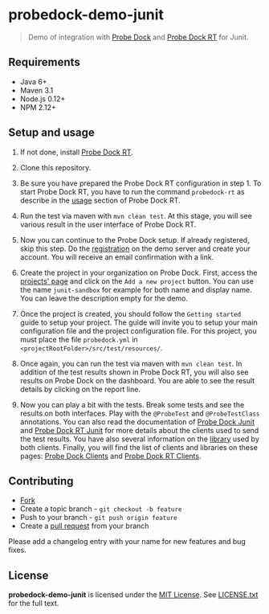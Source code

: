 # probedock-demo-junit

> Demo of integration with [Probe Dock](https://github.com/probedock/probedock) and [Probe Dock RT](https://github.com/probedock/probedock-rt) for Junit.

## Requirements

* Java 6+
* Maven 3.1
* Node.js 0.12+
* NPM 2.12+

## Setup and usage

1. If not done, install [Probe Dock RT](https://github.com/probedock/probedock-rt#installation).

2. Clone this repository.

3. Be sure you have prepared the Probe Dock RT configuration in step 1. To start Probe Dock RT, you have to run the command `probedock-rt` as describe in the [usage](https://github.com/probedock/probedock-rt#installation#usage) section of Probe Dock RT.

4. Run the test via maven with `mvn clean test`. At this stage, you will see various result in the user interface of Probe Dock RT.

5. Now you can continue to the Probe Dock setup.  If already registered, skip this step. Do the [registration](http://) on the demo server and create your account. You will receive an email confirmation with a link. 

6. Create the project in your organization on Probe Dock. First, access the [projects' page](https://demo.probedock.io/prevolescompany/projects) and click on the `Add a new project` button. You can use the name `junit-sandbox` for example for both name and display name. You can leave the description empty for the demo.

7. Once the project is created, you should follow the `Getting started` guide to setup your project. The guide will invite you to setup your main configuration file and the project configuration file. For this project, you must place the file `probedock.yml` in `<projectRootFolder>/src/test/resources/`. 

8. Once again, you can run the test via maven with `mvn clean test`. In addition of the test results shown in Probe Dock RT, you will also see results on Probe Dock on the dashboard. You are able to see the result details by clicking on the report line. 

9. Now you can play a bit with the tests. Break some tests and see the results on both interfaces. Play with the `@ProbeTest` and `@ProbeTestClass` annotations. You can also read the documentation of [Probe Dock Junit](https://github.com/probedock/probedock-junit) and [Probe Dock RT Junit](https://github.com/probedock/probedock-rt-junit) for more details about the clients used to send the test results. You have also several information on the [library](https://github.com/probedock/probedock-java) used by both clients. Finally, you will find the list of clients and libraries on these pages: [Probe Dock Clients](https://github.com/probedock/probedock-clients) and [Probe Dock RT Clients](https://github.com/probedock/probedock-rt-clients).

## Contributing

* [Fork](https://help.github.com/articles/fork-a-repo)
* Create a topic branch - `git checkout -b feature`
* Push to your branch - `git push origin feature`
* Create a [pull request](http://help.github.com/pull-requests/) from your branch

Please add a changelog entry with your name for new features and bug fixes.

## License

**probedock-demo-junit** is licensed under the [MIT License](http://opensource.org/licenses/MIT).
See [LICENSE.txt](LICENSE.txt) for the full text.
